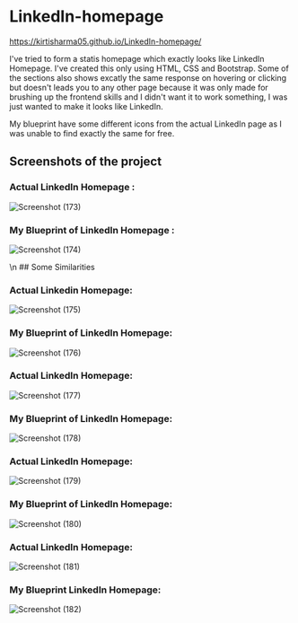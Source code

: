 # LinkedIn-homepage
 https://kirtisharma05.github.io/LinkedIn-homepage/

I've tried to form a statis homepage which exactly looks like LinkedIn Homepage.
I've created this only using HTML, CSS and Bootstrap.
Some of the sections also shows excatly the same response on hovering or clicking but doesn't leads you to any other page because it was only made for brushing up the frontend skills and I didn't want it to work something, I was just wanted to make it looks like LinkedIn.

My blueprint have some different icons from the actual LinkedIn page as I was unable to find exactly the same for free.

## Screenshots of the project

### Actual LinkedIn Homepage : 

![Screenshot (173)](https://user-images.githubusercontent.com/61161878/88181608-c1400300-cc4c-11ea-9f6e-6b503ca9d051.png)


### My Blueprint of LinkedIn Homepage :

![Screenshot (174)](https://user-images.githubusercontent.com/61161878/88181621-c4d38a00-cc4c-11ea-9bb6-64ab7f2b841d.png)

\n ## Some Similarities

### Actual Linkedin Homepage:

![Screenshot (175)](https://user-images.githubusercontent.com/61161878/88181979-3ad7f100-cc4d-11ea-952a-5d7105618cc3.png)


### My Blueprint of LinkedIn Homepage:

![Screenshot (176)](https://user-images.githubusercontent.com/61161878/88182166-7c689c00-cc4d-11ea-86b6-6741d32a6a21.png)


### Actual LinkedIn Homepage:

![Screenshot (177)](https://user-images.githubusercontent.com/61161878/88182323-acb03a80-cc4d-11ea-92f7-d31fd84063fb.png)


### My Blueprint of LinkedIn Homepage:

![Screenshot (178)](https://user-images.githubusercontent.com/61161878/88182380-bd60b080-cc4d-11ea-9996-25fb84d4fda7.png)

### Actual LinkedIn Homepage:

![Screenshot (179)](https://user-images.githubusercontent.com/61161878/88182542-f1d46c80-cc4d-11ea-9a7f-5b6790bb444c.png)

### My Blueprint of LinkedIn Homepage:

![Screenshot (180)](https://user-images.githubusercontent.com/61161878/88182615-0add1d80-cc4e-11ea-862a-a0946252de7e.png)

### Actual LinkedIn Homepage:

![Screenshot (181)](https://user-images.githubusercontent.com/61161878/88182875-5ee80200-cc4e-11ea-9667-acc5da37981e.png)

### My Blueprint LinkedIn Homepage:

![Screenshot (182)](https://user-images.githubusercontent.com/61161878/88182933-70c9a500-cc4e-11ea-96de-1c28d94465e5.png)

